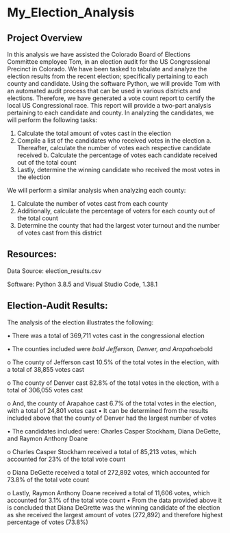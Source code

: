 # My_Election_Analysis

## Project Overview
In this analysis we have assisted the Colorado Board of Elections Committee employee Tom, in an election audit for the US Congressional Precinct in Colorado. We have been tasked to tabulate and analyze the election results from the recent election; specifically pertaining to each county and candidate. 
Using the software Python, we will provide Tom with an automated audit process that can be used in various districts and elections. Therefore, we have generated a vote count report to certify the local US Congressional race. This report will provide a two-part analysis pertaining to each candidate and county. In analyzing the candidates, we will perform the following tasks: 
1.	Calculate the total amount of votes cast in the election
2.	Compile a list of the candidates who received votes in the election 
a.	Thereafter, calculate the number of votes each respective candidate received 
b.	Calculate the percentage of votes each candidate received out of the total count
3.	Lastly, determine the winning candidate who received the most votes in the election 

We will perform a similar analysis when analyzing each county:
1.	Calculate the number of votes cast from each county 
2.	Additionally, calculate the percentage of voters for each county out of the total count
3.	Determine the county that had the largest voter turnout and the number of votes cast from this district 

## Resources:
Data Source: election_results.csv

Software: Python 3.8.5 and Visual Studio Code, 1.38.1 

## Election-Audit Results:
The analysis of the election illustrates the following: 

  •	There was a total of 369,711 votes cast in the congressional election
  
  •	The counties included were *bold Jefferson, Denver, and Arapahoe*bold
  
   o	The county of Jefferson cast 10.5% of the total votes in the election, with a total of 38,855 votes cast 
    
   o	The county of Denver cast 82.8% of the total votes in the election, with a total of 306,055 votes cast
   
   o	And, the county of Arapahoe cast 6.7% of the total votes in the election, with a total of 24,801 votes cast 
  •	It can be determined from the results included above that the county of Denver had the largest number of votes 
  
  •	The candidates included were: Charles Casper Stockham, Diana DeGette, and Raymon Anthony Doane 
  
   o	Charles Casper Stockham received a total of 85,213 votes, which accounted for 23% of the total vote count
    
   o	Diana DeGette received a total of 272,892 votes, which accounted for 73.8% of the total vote count
   
   o	Lastly, Raymon Anthony Doane received a total of 11,606 votes, which accounted for 3.1% of the total vote count 
  •	From the data provided above it is concluded that Diana DeGrette was the winning candidate of the election as she received the largest amount of votes (272,892)     and therefore highest percentage of votes (73.8%)


